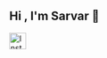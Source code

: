 ## Hi , I'm Sarvar 👋

<a href="https://www.instagram.com/sarvarruziboyev244@gmail.com" target="_blank">
    <img src="https://upload.wikimedia.org/wikipedia/commons/a/a5/Instagram_icon.png" 
         alt="Instagram" width="30" height="30">
</a>

